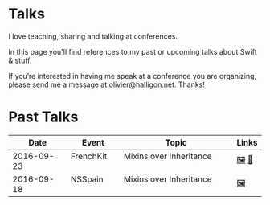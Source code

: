 # Talks

I love teaching, sharing and talking at conferences.

In this page you'll find references to my past or upcoming talks about Swift & stuff.

If you’re interested in having me speak at a conference you are organizing, please send me a message at <olivier@halligon.net>. Thanks!

# Past Talks

| Date       | Event         | Topic                              | Links              |
|------------|---------------|------------------------------------|--------------------|
| 2016-09-23 | FrenchKit     | Mixins over Inheritance            | [🖼][2] [🎥][3]   |
| 2016-09-18 | NSSpain       | Mixins over Inheritance            | [🖼][1]           |

[1]: https://speakerdeck.com/alisoftware/mixins-over-inheritance
[2]: https://speakerdeck.com/alisoftware/mixins-over-inheritance-frenchkit-16
[3]: https://www.youtube.com/watch?v=EtUcxcZeSpU
